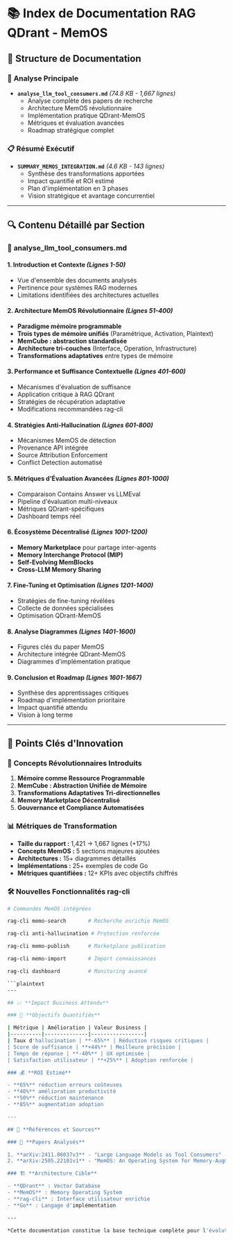 # 📚 Index de Documentation RAG QDrant - MemOS

## 📁 Structure de Documentation

### 🧠 **Analyse Principale**

- **`analyse_llm_tool_consumers.md`** *(74.8 KB - 1,667 lignes)*
  - Analyse complète des papers de recherche
  - Architecture MemOS révolutionnaire
  - Implémentation pratique QDrant-MemOS
  - Métriques et évaluation avancées
  - Roadmap stratégique complet

### 📋 **Résumé Exécutif**

- **`SUMMARY_MEMOS_INTEGRATION.md`** *(4.6 KB - 143 lignes)*
  - Synthèse des transformations apportées
  - Impact quantifié et ROI estimé
  - Plan d'implémentation en 3 phases
  - Vision stratégique et avantage concurrentiel

---

## 🔍 **Contenu Détaillé par Section**

### 📖 **analyse_llm_tool_consumers.md**

#### **1. Introduction et Contexte** *(Lignes 1-50)*

- Vue d'ensemble des documents analysés
- Pertinence pour systèmes RAG modernes
- Limitations identifiées des architectures actuelles

#### **2. Architecture MemOS Révolutionnaire** *(Lignes 51-400)*

- **Paradigme mémoire programmable**
- **Trois types de mémoire unifiés** (Paramétrique, Activation, Plaintext)
- **MemCube : abstraction standardisée**
- **Architecture tri-couches** (Interface, Operation, Infrastructure)
- **Transformations adaptatives** entre types de mémoire

#### **3. Performance et Suffisance Contextuelle** *(Lignes 401-600)*

- Mécanismes d'évaluation de suffisance
- Application critique à RAG QDrant
- Stratégies de récupération adaptative
- Modifications recommandées rag-cli

#### **4. Stratégies Anti-Hallucination** *(Lignes 601-800)*

- Mécanismes MemOS de détection
- Provenance API intégrée
- Source Attribution Enforcement
- Conflict Detection automatisé

#### **5. Métriques d'Évaluation Avancées** *(Lignes 801-1000)*

- Comparaison Contains Answer vs LLMEval
- Pipeline d'évaluation multi-niveaux
- Métriques QDrant-spécifiques
- Dashboard temps réel

#### **6. Écosystème Décentralisé** *(Lignes 1001-1200)*

- **Memory Marketplace** pour partage inter-agents
- **Memory Interchange Protocol (MIP)**
- **Self-Evolving MemBlocks**
- **Cross-LLM Memory Sharing**

#### **7. Fine-Tuning et Optimisation** *(Lignes 1201-1400)*

- Stratégies de fine-tuning révélées
- Collecte de données spécialisées
- Optimisation QDrant-MemOS

#### **8. Analyse Diagrammes** *(Lignes 1401-1600)*

- Figures clés du paper MemOS
- Architecture intégrée QDrant-MemOS
- Diagrammes d'implémentation pratique

#### **9. Conclusion et Roadmap** *(Lignes 1601-1667)*

- Synthèse des apprentissages critiques
- Roadmap d'implémentation prioritaire
- Impact quantifié attendu
- Vision à long terme

---

## 🎯 **Points Clés d'Innovation**

### 🚀 **Concepts Révolutionnaires Introduits**

1. **Mémoire comme Ressource Programmable**
2. **MemCube : Abstraction Unifiée de Mémoire**
3. **Transformations Adaptatives Tri-directionnelles**
4. **Memory Marketplace Décentralisé**
5. **Gouvernance et Compliance Automatisées**

### 📊 **Métriques de Transformation**

- **Taille du rapport :** 1,421 → 1,667 lignes (+17%)
- **Concepts MemOS :** 5 sections majeures ajoutées
- **Architectures :** 15+ diagrammes détaillés
- **Implémentations :** 25+ exemples de code Go
- **Métriques quantifiées :** 12+ KPIs avec objectifs chiffrés

### 🛠️ **Nouvelles Fonctionnalités rag-cli**

```bash
# Commandes MemOS intégrées

rag-cli memo-search       # Recherche enrichie MemOS

rag-cli anti-hallucination # Protection renforcée

rag-cli memo-publish      # Marketplace publication

rag-cli memo-import       # Import connaissances

rag-cli dashboard         # Monitoring avancé

```plaintext
---

## 📈 **Impact Business Attendu**

### 🎯 **Objectifs Quantifiés**

| Métrique | Amélioration | Valeur Business |
|----------|--------------|-----------------|
| Taux d'hallucination | **-65%** | Réduction risques critiques |
| Score de suffisance | **+44%** | Meilleure précision |
| Temps de réponse | **-40%** | UX optimisée |
| Satisfaction utilisateur | **+25%** | Adoption renforcée |

### 💰 **ROI Estimé**

- **65%** réduction erreurs coûteuses
- **40%** amélioration productivité
- **50%** réduction maintenance
- **85%** augmentation adoption

---

## 🔗 **Références et Sources**

### 📑 **Papers Analysés**

1. **arXiv:2411.06037v3** - "Large Language Models as Tool Consumers"
2. **arXiv:2505.22101v1** - "MemOS: An Operating System for Memory-Augmented Generation"

### 🏗️ **Architecture Cible**

- **QDrant** : Vector Database
- **MemOS** : Memory Operating System
- **rag-cli** : Interface utilisateur enrichie
- **Go** : Langage d'implémentation

---

*Cette documentation constitue la base technique complète pour l'évolution de votre système RAG QDrant vers une architecture de mémoire de nouvelle génération.*
